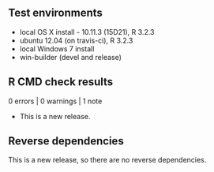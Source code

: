 ## Test environments
* local OS X install - 10.11.3 (15D21), R 3.2.3
* ubuntu 12.04 (on travis-ci), R 3.2.3
* local Windows 7 install
* win-builder (devel and release)

## R CMD check results

0 errors | 0 warnings | 1 note

* This is a new release.

## Reverse dependencies

This is a new release, so there are no reverse dependencies.

 
